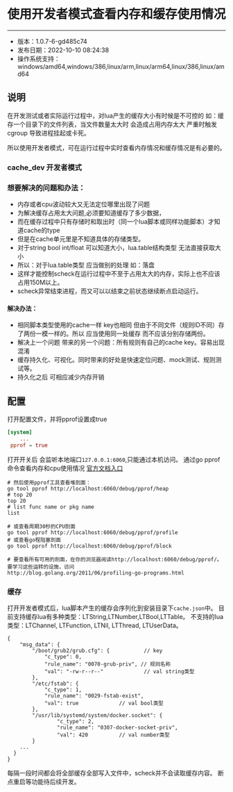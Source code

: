 # 使用开发者模式查看内存和缓存使用情况
---

- 版本：1.0.7-6-gd485c74
- 发布日期：2022-10-10 08:24:38
- 操作系统支持：windows/amd64,windows/386,linux/arm,linux/arm64,linux/386,linux/amd64

## 说明
在开发测试或者实际运行过程中，对lua产生的缓存大小有时候是不可控的 如：缓存一个目录下的文件列表，当文件数量太大时 会造成占用内存太大 严重时触发cgroup 导致进程挂起或卡死。

所以使用开发者模式，可在运行过程中实时查看内存情况和缓存情况是有必要的。

### cache_dev 开发者模式
### 想要解决的问题和办法：

- 内存或者cpu波动较大又无法定位哪里出现了问题
- 为解决缓存占用太大问题,必须要知道缓存了多少数据，
- 而在缓存过程中只有存储时和取出时（同一个lua脚本或同样功能脚本）才知道cache的type
- 但是在cache单元里是不知道具体的存储类型。
- 对于string bool int/float 可以知道大小，lua.table结构类型 无法直接获取大小
- 所以：对于lua.table类型 应当做别的处理 如：落盘
- 这样才能控制scheck在运行过程中不至于占用太大的内存，实际上也不应该占用150M以上。
- scheck异常结束进程，而又可以以结束之前状态继续断点启动运行。

#### 解决办法：

- 相同脚本类型使用的cache一样 key也相同 但由于不同文件（规则ID不同）存了两份一模一样的。所以 应当使用同一处缓存 而不应该分别存储两份。
- 解决上一个问题 带来的另一个问题：所有规则有自己的cache key。容易出现混淆
- 缓存持久化、可视化。同时带来的好处是快速定位问题、mock测试、规则测试等。
- 持久化之后 可相应减少内存开销


## 配置
打开配置文件，并将pprof设置成true

```toml
[system]
    ...
 pprof = true
```

打开开关后 会监听本地端口`127.0.0.1:6060`,只能通过本机访问。 通过go pprof命令查看内存和cpu使用情况 [官方文档入口](https://code.google.com/p/google-perftools/)

```shell
# 然后使用pprof工具查看堆剖面：
go tool pprof http://localhost:6060/debug/pprof/heap
# top 20 
top 20
# list func name or pkg name 
list

# 或查看周期30秒的CPU剖面
go tool pprof http://localhost:6060/debug/pprof/profile
# 或查看go程阻塞剖面
go tool pprof http://localhost:6060/debug/pprof/block

# 要查看所有可用的剖面，在你的浏览器阅读http://localhost:6060/debug/pprof/。要学习这些运转的设施，访问
http://blog.golang.org/2011/06/profiling-go-programs.html
```

### 缓存
打开开发者模式后，lua脚本产生的缓存会序列化到安装目录下`cache.json`中。
目前支持缓存lua有多种类型：LTString,LTNumber,LTBool,LTTable。
不支持的lua类型：LTChannel, LTFunction, LTNil, LTThread, LTUserData。

```
{
	"msg_data": {
		"/boot/grub2/grub.cfg": {           // key
			"c_type": 0,
			"rule_name": "0070-grub-priv", // 规则名称
			"val": "-rw-r--r--"             // val string类型
		},
		"/etc/fstab": {
			"c_type": 1,
			"rule_name": "0029-fstab-exist",
			"val": true             // val bool类型
		},
		"/usr/lib/systemd/system/docker.socket": {
        	    "c_type": 2,
        	    "rule_name": "0307-docker-socket-priv",
        	    "val": 420          // val number类型
        }
    ... 
  }
}
```

每隔一段时间都会将全部缓存全部写入文件中，scheck并不会读取缓存内容。
断点重启等功能待后续开发。
